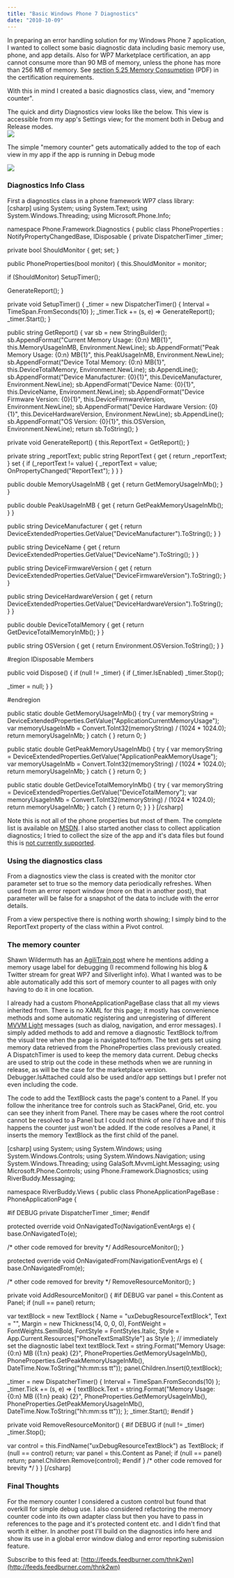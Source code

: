 ```yaml
---
title: "Basic Windows Phone 7 Diagnostics"
date: "2010-10-09"
---
```


In preparing an error handling solution for my Windows Phone 7 application, I wanted to collect some basic diagnostic data including basic memory use, phone, and app details. Also for WP7 Marketplace certification, an app cannot consume more than 90 MB of memory, unless the phone has more than 256 MB of memory. See [section 5.25 Memory Consumption](http://go.microsoft.com/?linkid=9730558) (PDF) in the certification requirements.  
  

With this in mind I created a basic diagnostics class, view, and "memory counter".  
  

The quick and dirty Diagnostics view looks like the below. This view is accessible from my app's Settings view; for the moment both in Debug and Release modes.  
![](images/DiagnosticsView.jpg)  
  

The simple "memory counter" gets automatically added to the top of each view in my app if the app is running in Debug mode  
  
![](images/MemoryMonitor.jpg)  
  

### Diagnostics Info Class

First a diagnostics class in a phone framework WP7 class library:  
\[csharp\] using System; using System.Text; using System.Windows.Threading; using Microsoft.Phone.Info;

namespace Phone.Framework.Diagnostics { public class PhoneProperties : NotifyPropertyChangedBase, IDisposable { private DispatcherTimer \_timer;

private bool ShouldMonitor { get; set; }

public PhoneProperties(bool monitor) { this.ShouldMonitor = monitor;

if (ShouldMonitor) SetupTimer();

GenerateReport(); }

private void SetupTimer() { \_timer = new DispatcherTimer() { Interval = TimeSpan.FromSeconds(10) }; \_timer.Tick += (s, e) => GenerateReport(); \_timer.Start(); }

public string GetReport() { var sb = new StringBuilder(); sb.AppendFormat("Current Memory Usage: {0:n} MB{1}", this.MemoryUsageInMB, Environment.NewLine); sb.AppendFormat("Peak Memory Usage: {0:n} MB{1}", this.PeakUsageInMB, Environment.NewLine); sb.AppendFormat("Device Total Memory: {0:n} MB{1}", this.DeviceTotalMemory, Environment.NewLine); sb.AppendLine(); sb.AppendFormat("Device Manufacturer: {0}{1}", this.DeviceManufacturer, Environment.NewLine); sb.AppendFormat("Device Name: {0}{1}", this.DeviceName, Environment.NewLine); sb.AppendFormat("Device Firmware Version: {0}{1}", this.DeviceFirmwareVersion, Environment.NewLine); sb.AppendFormat("Device Hardware Version: {0}{1}", this.DeviceHardwareVersion, Environment.NewLine); sb.AppendLine(); sb.AppendFormat("OS Version: {0}{1}", this.OSVersion, Environment.NewLine); return sb.ToString(); }

private void GenerateReport() { this.ReportText = GetReport(); }

private string \_reportText; public string ReportText { get { return \_reportText; } set { if (\_reportText != value) { \_reportText = value; OnPropertyChanged("ReportText"); } } }

public double MemoryUsageInMB { get { return GetMemoryUsageInMb(); } }

public double PeakUsageInMB { get { return GetPeakMemoryUsageInMb(); } }

public string DeviceManufacturer { get { return DeviceExtendedProperties.GetValue("DeviceManufacturer").ToString(); } }

public string DeviceName { get { return DeviceExtendedProperties.GetValue("DeviceName").ToString(); } }

public string DeviceFirmwareVersion { get { return DeviceExtendedProperties.GetValue("DeviceFirmwareVersion").ToString(); } }

public string DeviceHardwareVersion { get { return DeviceExtendedProperties.GetValue("DeviceHardwareVersion").ToString(); } }

public double DeviceTotalMemory { get { return GetDeviceTotalMemoryInMb(); } }

public string OSVersion { get { return Environment.OSVersion.ToString(); } }

#region IDisposable Members

public void Dispose() { if (null != \_timer) { if (\_timer.IsEnabled) \_timer.Stop();

\_timer = null; } }

#endregion

public static double GetMemoryUsageInMb() { try { var memoryString = DeviceExtendedProperties.GetValue("ApplicationCurrentMemoryUsage"); var memoryUsageInMb = Convert.ToInt32(memoryString) / (1024 \* 1024.0); return memoryUsageInMb; } catch { } return 0; }

public static double GetPeakMemoryUsageInMb() { try { var memoryString = DeviceExtendedProperties.GetValue("ApplicationPeakMemoryUsage"); var memoryUsageInMb = Convert.ToInt32(memoryString) / (1024 \* 1024.0); return memoryUsageInMb; } catch { } return 0; }

public static double GetDeviceTotalMemoryInMb() { try { var memoryString = DeviceExtendedProperties.GetValue("DeviceTotalMemory"); var memoryUsageInMb = Convert.ToInt32(memoryString) / (1024 \* 1024.0); return memoryUsageInMb; } catch { } return 0; } } } \[/csharp\]

Note this is not all of the phone properties but most of them. The complete list is available on [MSDN](http://msdn.microsoft.com/en-us/library/ff941122(v=VS.92).aspx). I also started another class to collect application diagnostics; I tried to collect the size of the app and it's data files but found this is [not currently supported](http://social.msdn.microsoft.com/Forums/en-US/windowsphone7series/thread/fda1f5df-36e9-4820-9e94-e4c937871e91).

### Using the diagnostics class

From a diagnostics view the class is created with the monitor ctor parameter set to true so the memory data periodically refreshes. When used from an error report window (more on that in another post), that parameter will be false for a snapshot of the data to include with the error details.  
  

From a view perspective there is nothing worth showing; I simply bind to the ReportText property of the class within a Pivot control.

### The memory counter

Shawn Wildermuth has an [AgiliTrain post](http://wildermuth.com/2010/09/19/Building_AgiliTrain_s_Workshop_Application_for_WP7) where he mentions adding a memory usage label for debugging (I recommend following his blog & Twitter stream for great WP7 and Silverlight info). What I wanted was to be able automatically add this sort of memory counter to all pages with only having to do it in one location.  
  

I already had a custom PhoneApplicationPageBase class that all my views inherited from. There is no XAML for this page; it mostly has convenience methods and some automatic registering and unregistering of different [MVVM Light](http://www.galasoft.ch/mvvm/getstarted/) messages (such as dialog, navigation, and error messages). I simply added methods to add and remove a diagnostic TextBlock to/from the visual tree when the page is navigated to/from. The text gets set using memory data retrieved from the PhoneProperties class previously created. A DispatchTimer is used to keep the memory data current. Debug checks are used to strip out the code in these methods when we are running in release, as will be the case for the marketplace version. Debugger.IsAttached could also be used and/or app settings but I prefer not even including the code.  
  

The code to add the TextBlock casts the page's content to a Panel. If you follow the inheritance tree for controls such as StackPanel, Grid, etc. you can see they inherit from Panel. There may be cases where the root control cannot be resolved to a Panel but I could not think of one I'd have and if this happens the counter just won't be added. If the code resolves a Panel, it inserts the memory TextBlock as the first child of the panel.  

\[csharp\] using System; using System.Windows; using System.Windows.Controls; using System.Windows.Navigation; using System.Windows.Threading; using GalaSoft.MvvmLight.Messaging; using Microsoft.Phone.Controls; using Phone.Framework.Diagnostics; using RiverBuddy.Messaging;

namespace RiverBuddy.Views { public class PhoneApplicationPageBase : PhoneApplicationPage {

#if DEBUG private DispatcherTimer \_timer; #endif

protected override void OnNavigatedTo(NavigationEventArgs e) { base.OnNavigatedTo(e);

/\* other code removed for brevity \*/ AddResourceMonitor(); }

protected override void OnNavigatedFrom(NavigationEventArgs e) { base.OnNavigatedFrom(e);

/\* other code removed for brevity \*/ RemoveResourceMonitor(); }

private void AddResourceMonitor() { #if DEBUG var panel = this.Content as Panel; if (null == panel) return;

var textBlock = new TextBlock { Name = "uxDebugResourceTextBlock", Text = "", Margin = new Thickness(14, 0, 0, 0), FontWeight = FontWeights.SemiBold, FontStyle = FontStyles.Italic, Style = App.Current.Resources\["PhoneTextSmallStyle"\] as Style }; // immediately set the diagnostic label text textBlock.Text = string.Format("Memory Usage: {0:n} MB ({1:n} peak) {2}", PhoneProperties.GetMemoryUsageInMb(), PhoneProperties.GetPeakMemoryUsageInMb(), DateTime.Now.ToString("hh:mm:ss tt")); panel.Children.Insert(0,textBlock);

\_timer = new DispatcherTimer() { Interval = TimeSpan.FromSeconds(10) }; \_timer.Tick += (s, e) => { textBlock.Text = string.Format("Memory Usage: {0:n} MB ({1:n} peak) {2}", PhoneProperties.GetMemoryUsageInMb(), PhoneProperties.GetPeakMemoryUsageInMb(), DateTime.Now.ToString("hh:mm:ss tt")); }; \_timer.Start(); #endif }

private void RemoveResourceMonitor() { #if DEBUG if (null != \_timer) \_timer.Stop();

var control = this.FindName("uxDebugResourceTextBlock") as TextBlock; if (null == control) return; var panel = this.Content as Panel; if (null == panel) return; panel.Children.Remove(control); #endif } /\* other code removed for brevity \*/ } } \[/csharp\]

### Final Thoughts

For the memory counter I considered a custom control but found that overkill for simple debug use. I also considered refactoring the memory counter code into its own adapter class but then you have to pass in references to the page and it's protected content etc. and I didn't find that worth it either. In another post I'll build on the diagnostics info here and show its use in a global error window dialog and error reporting submission feature.  
  

Subscribe to this feed at: [http://feeds.feedburner.com/thnk2wn](http://feeds.feedburner.com/thnk2wn)
